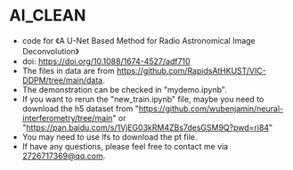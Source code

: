 # AI_CLEAN
* code for 《A U-Net Based Method for Radio Astronomical Image Deconvolution》
* doi: https://doi.org/10.1088/1674-4527/adf710
* The files in data are from https://github.com/RapidsAtHKUST/VIC-DDPM/tree/main/data.
* The demonstration can be checked in "mydemo.ipynb".
* If you want to rerun the "new_train.ipynb" file, maybe you need to download the h5 dataset from "https://github.com/wubenjamin/neural-interferometry/tree/main" or "https://pan.baidu.com/s/1VjEG03kRM4ZBs7desGSM9Q?pwd=ri84"
* You may need to use lfs to download the pt file.
* If have any questions, please feel free to contact me via 2726717369@qq.com.
